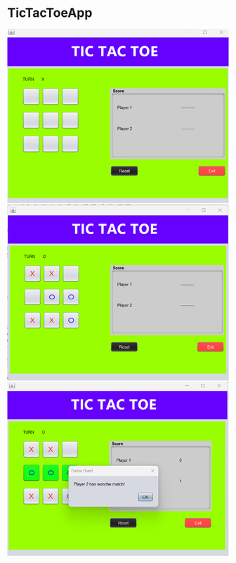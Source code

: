 # TicTacToeApp
<div>
  <img src="https://github.com/siddhant-maurya17/TicTacToeApp/blob/main/TicTac-1.png" alt="Images-1">
  <img src="https://github.com/siddhant-maurya17/TicTacToeApp/blob/main/TicTac-2.png" alt="Images-2">
  <img src="https://github.com/siddhant-maurya17/TicTacToeApp/blob/main/TicTac-3.png" alt="Images-3">
</div>
